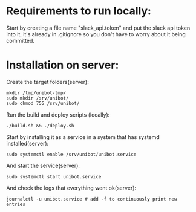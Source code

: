 # Requirements to run locally:

Start by creating a file name "slack_api.token" and put the slack api token into it,
it's already in .gitignore so you don't have to worry about it being committed.

# Installation on server:

Create the target folders(server):

    mkdir /tmp/unibot-tmp/
    sudo mkdir /srv/unibot/
    sudo chmod 755 /srv/unibot/

Run the build and deploy scripts (locally):

    ./build.sh && ./deploy.sh

Start by installing it as a service in a system that has systemd
installed(server):

    sudo systemctl enable /srv/unibot/unibot.service

And start the service(server):

    sudo systemctl start unibot.service

And check the logs that everything went ok(server):

    journalctl -u unibot.service # add -f to continuously print new entries
